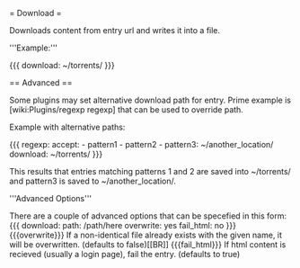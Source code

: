 = Download =

Downloads content from entry url and writes it into a file.

'''Example:'''

{{{
download: ~/torrents/
}}}

== Advanced ==

Some plugins may set alternative download path for entry.
Prime example is [wiki:Plugins/regexp regexp] that can be used to override path.

Example with alternative paths:

{{{
regexp:
  accept:
    - pattern1
    - pattern2
    - pattern3: ~/another_location/
download: ~/torrents/
}}}

This results that entries matching patterns 1 and 2 are saved into
~/torrents/ and pattern3 is saved to ~/another_location/.

'''Advanced Options'''

There are a couple of advanced options that can be specefied in this form:
{{{
download:
  path: /path/here
  overwrite: yes
  fail_html: no
}}}
{{{overwrite}}} If a non-identical file already exists with the given name, it will be overwritten. (defaults to false)[[BR]]
{{{fail_html}}} If html content is recieved (usually a login page), fail the entry. (defaults to true) 